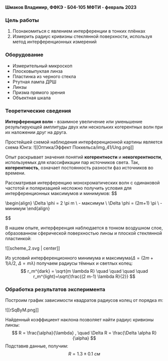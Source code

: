 **Шмаков Владимир, ФФКЭ - Б04-105**
**МФТИ - февраль 2023**

### Цель работы

1) Познакомиться с явлением интерференции в тонких плёнках
2) Измерить радиус кривизны стеклянной поверхности, используя метод интерференционных измерений

### Оборудование

- Измерительный микроскоп
- Плосковыпуклая линза
- Пластинка из черного стекла
- Ртутная лампа ДРШ
- Линзы
- Призма прямого зрения
- Объектная шкала

### Теоретические сведения

**Интерференция волн** - взаимное увеличение или уменьшение результирующей амплитуды двух или нескольких когерентных волн при их наложении друг на друга.

Простейшей схемой наблюдения интерференционной картины является схема Юнга:
![[Оптика/Эффект Поккельса/img_41/Ung.png]]

Опыт раскрывает значения понятий **когерентности** и **некогерентности**, используемых для классификации пар источников света. Так, **когерентность**, означает постоянность разности фаз источников во времени. 

Рассматривая интерференцию монохроматических волн с одинаковой частотой и поляризацией несложно получить условия для интерференционных максимумов и минимумов:
$$

\begin{align}
\Delta \phi = 2 \pi m \ - максимум \\
\Delta \phi = (2m+1) \pi \ - минимум
\end{align}

$$

В нашем опыте, интерференция наблюдается в тонком воздушном слое, образованном сферической поверхностью линзы и плоской стеклянной пластинкой: 

![[scheme_2.svg | center]]

Из условий интерференционного минимума и максимума($\Delta = (2m + 1) \lambda /2$, $\Delta = m \lambda$) получаем радиусы тёмных и светлых колец:
$$
r_m^{dark} = \sqrt{m \lambda R} \quad \quad \quad \quad r_m^{light}=\sqrt{\frac{(2 m-1) \lambda R}{2}}
$$

### Обработка результатов эксперимента

Построим график зависимости квадратов радиусов колец от порядка $m$:

![[rSqByM.png]]

Найденный коэффициент наклона позволяет найти радиус кривизны линзы:
$$
R = \frac{\alpha}{\lambda} , \quad \Delta R = \frac{\Delta \alpha R}{\alpha}
$$
Подставив данные, получим:
$$
R = 1.3 \pm 0.1 \ см
$$
